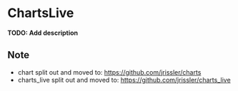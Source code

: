 # ChartsLive

**TODO: Add description**

## Note

- chart split out and moved to: https://github.com/jrissler/charts
- charts_live split out and moved to: https://github.com/jrissler/charts_live
